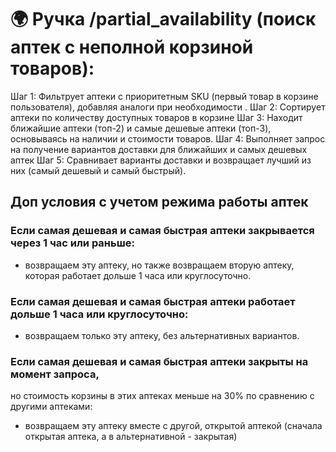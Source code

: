# 🌍 Ручка /partial_availability (поиск аптек с неполной корзиной товаров):
Шаг 1: Фильтрует аптеки с приоритетным SKU (первый товар в корзине пользователя), добавляя аналоги при необходимости .
Шаг 2: Сортирует аптеки по количеству доступных товаров в корзине
Шаг 3: Находит ближайшие аптеки (топ-2) и самые дешевые аптеки (топ-3), основываясь на наличии и стоимости товаров.
Шаг 4: Выполняет запрос на получение вариантов доставки для ближайших и самых дешевых аптек
Шаг 5: Сравнивает варианты доставки и возвращает лучший из них (самый дешевый и самый быстрый).

## Доп условия с учетом режима работы аптек
### Если самая дешевая и самая быстрая аптеки закрывается через 1 час или раньше:
- возвращаем эту аптеку, но также возвращаем вторую аптеку, которая работает дольше 1 часа или круглосуточно.
### Если самая дешевая и самая быстрая аптеки работает дольше 1 часа или круглосуточно:
- возвращаем только эту аптеку, без альтернативных вариантов.
### Если самая дешевая и самая быстрая аптеки закрыты на момент запроса, 
но стоимость корзины в этих аптеках меньше на 30% по сравнению с другими аптеками:
- возвращаем эту аптеку вместе с другой, открытой аптекой (сначала открытая аптека, а в альтернативной - закрытая)